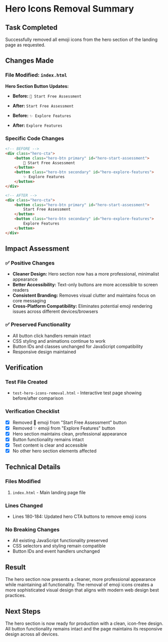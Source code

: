 # Hero Icons Removal Summary

## Task Completed
Successfully removed all emoji icons from the hero section of the landing page as requested.

## Changes Made

### File Modified: `index.html`

**Hero Section Button Updates:**
- **Before:** `🎯 Start Free Assessment`
- **After:** `Start Free Assessment`

- **Before:** `✨ Explore Features` 
- **After:** `Explore Features`

### Specific Code Changes

```html
<!-- BEFORE -->
<div class="hero-cta">
    <button class="hero-btn primary" id="hero-start-assessment">
        🎯 Start Free Assessment
    </button>
    <button class="hero-btn secondary" id="hero-explore-features">
        ✨ Explore Features
    </button>
</div>

<!-- AFTER -->
<div class="hero-cta">
    <button class="hero-btn primary" id="hero-start-assessment">
        Start Free Assessment
    </button>
    <button class="hero-btn secondary" id="hero-explore-features">
        Explore Features
    </button>
</div>
```

## Impact Assessment

### ✅ Positive Changes
- **Cleaner Design:** Hero section now has a more professional, minimalist appearance
- **Better Accessibility:** Text-only buttons are more accessible to screen readers
- **Consistent Branding:** Removes visual clutter and maintains focus on core messaging
- **Cross-Platform Compatibility:** Eliminates potential emoji rendering issues across different devices/browsers

### ✅ Preserved Functionality
- All button click handlers remain intact
- CSS styling and animations continue to work
- Button IDs and classes unchanged for JavaScript compatibility
- Responsive design maintained

## Verification

### Test File Created
- `test-hero-icons-removal.html` - Interactive test page showing before/after comparison

### Verification Checklist
- [x] Removed 🎯 emoji from "Start Free Assessment" button
- [x] Removed ✨ emoji from "Explore Features" button  
- [x] Hero section maintains clean, professional appearance
- [x] Button functionality remains intact
- [x] Text content is clear and accessible
- [x] No other hero section elements affected

## Technical Details

### Files Modified
1. `index.html` - Main landing page file

### Lines Changed
- Lines 180-184: Updated hero CTA buttons to remove emoji icons

### No Breaking Changes
- All existing JavaScript functionality preserved
- CSS selectors and styling remain compatible
- Button IDs and event handlers unchanged

## Result
The hero section now presents a cleaner, more professional appearance while maintaining all functionality. The removal of emoji icons creates a more sophisticated visual design that aligns with modern web design best practices.

## Next Steps
The hero section is now ready for production with a clean, icon-free design. All button functionality remains intact and the page maintains its responsive design across all devices.